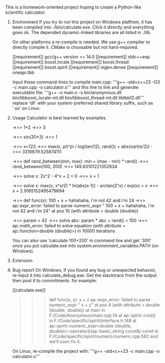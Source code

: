 This is a homework-oriented project hoping to create a Python-like scientific calculator.

1. Environment
   If you try to run this project on Windows platfrom, it has been compiled into ./bin/calculate.exe.
   Click it directly and everything goes ok. The depended dynamic-linked libraries are all listed in ./lib.

   On other platforms a re-compile is needed. We use g++ compiler to directly compile it. CMake is choosable but not hard-required.
   
   [[requirement]] gcc/g++ version >= 14.0
   [[requirement]] stdc++exp
   [[requirement]] boost.locale
   [[requirement]] boost.thread
   [[requirement]] boost.spirit
   [[requirement]] eigen.dense
   [[requirement]] oneapi.tbb

   Input these command-lines to compile main.cpp:
     '''g++ -std=c++23 -O3 -c main.cpp -o calculator.o'''
   and this line to link and generate executable file:
     '''g++ -o main.o -s bin/anonymous.dll bin/libboost_locale-mt.dll bin/libboost_thread-mt.dll libtbb12.dll'''
   replace 'dll' with your system-preferred shared library suffix, such as '.so' on Linux.

2. Usage
   Calculator is best learned by examples.

   ->>> 1+2
   ->>> 3

   ->>> sin(30*3)
   ->>> 1

   ->>> x=123
   ->>> max(x, pi)^pi / log(tan(12), rand()) + abs(sqrt(e/2))
   ->>> 3316679.525874111

   ->>> def rand_between(min, max): min + (max - min) * rand()
   ->>> rand_between(100, 200)
   ->>> 149.83101221352834

   ->>> solve x: 2x^2 - 4^x + 2 = 0
   ->>> x = 1
   
   ->>> solve x: max(x, x^x/2) * ln(abs(x-1)) - arctan(2^x) / exp(x) = x
   ->>> x = 2.9165152495479694

   ->>> def func(x): 100 + x + hahahaha, i'm not 42 and i'm 24
   ->>> ap::expr_error: failed to parse numeric_expr " 100 + x + hahahaha, i'm not 42 and i'm 24" at pos 10 (with attribute = double (double))

   ->>> param = 42
   ->>> solve abc: param * abc + rand() = 100
   ->>> ap::math_error: failed to solve equation (with attribute = ap::function<double (double)>) in 10000 iterations

   You can also use 'calculate 100+200' in command line and get '300' once you put calculate.exe into system.environment_variables.PATH (on Windows).

3. Extension

4. Bug report
   On Windows, if you found any bug or unexpected behavior, re-input it into calculate_debug.exe. Get the stacktrace from the output then post it to commitments.
   for example:
   
   [[calculate.exe]]
   >>> def func(x, y): x + z
   >>> ap::expr_error: failed to parse numeric_expr " x + z" at pos 4 (with attribute = double (double, double))
      at main in F:/Code/Anonymous/main.cpp:14
      at ap::spirit::cmd() in F:/Code/specific/spirit/interface.h:148
      at ap::spirit::numeric_expr<double (double, double)>::operator()(ap::basic_string<char> const&) const in F:/Code/specific/spirit/numeric/numeric.cpp:582
   and we'll soon fix it.
   
   On Linux, re-compile the project with:
     '''g++ -std=c++23 -c main.cpp -o calculator.o'''
   
   
   

